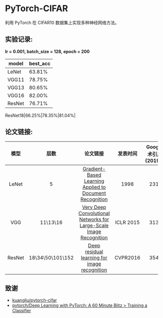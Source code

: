 # PyTorch-CIFAR

利用 PyTorch 在 CIFAR10 数据集上实现多种神经网络方法。

## 实验记录:
**lr = 0.001, batch_size = 128, epoch = 200** 

 model|best_acc
 ---|---
 LeNet|63.81%|
 VGG11|78.75%|
 VGG13|80.65%|
 VGG16|82.00%|
 ResNet|76.71%
 
 ResNet18|66.25%|78.35%|81.04%|
 
 
 ## 论文链接:
 
 模型|层数 | 论文链接 |发表时间|Google学术引用数(2019.12)
 :---: |:---:| :---:|:---:|:---:
 LeNet|5|[Gradient-Based Learning Applied to Document Recognition](http://yann.lecun.com/exdb/publis/pdf/lecun-01a.pdf)|1998|23110
VGG|11\13\16|[Very Deep Convolutional Networks for Large-Scale Image Recognition](https://arxiv.org/pdf/1409.1556.pdf%20http://arxiv.org/abs/1409.1556.pdf) |ICLR 2015|31319
ResNet|18\34\50\101\152|[Deep residual learning for image recognition](http://openaccess.thecvf.com/content_cvpr_2016/papers/He_Deep_Residual_Learning_CVPR_2016_paper.pdf)|CVPR2016|35470|


## 致谢

* [kuangliu/pytorch-cifar](https://github.com/kuangliu/pytorch-cifar)
* [pytorch/Deep Learning with PyTorch: A 60 Minute Blitz > Training a Classifier 
](https://pytorch.org/tutorials/beginner/blitz/cifar10_tutorial.html#sphx-glr-beginner-blitz-cifar10-tutorial-py)

